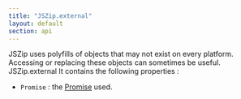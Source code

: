 ```yaml
---
title: "JSZip.external"
layout: default
section: api
---
```


JSZip uses polyfills of objects that may not exist on every platform.
Accessing or replacing these objects can sometimes be useful. JSZip.external
It contains the following properties :

* `Promise` : the [Promise](https://developer.mozilla.org/en-US/docs/Web/JavaScript/Reference/Global_Objects/Promise) used.


